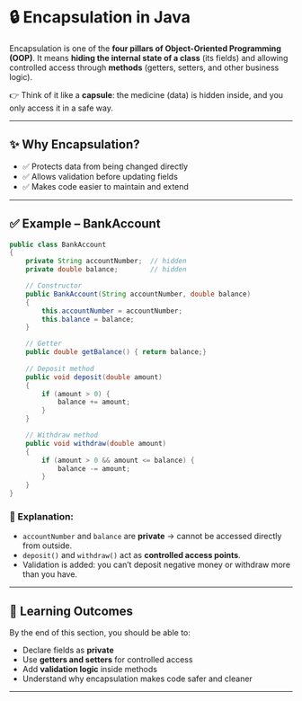 # 🔒 Encapsulation in Java

Encapsulation is one of the **four pillars of Object-Oriented Programming (OOP)**.
It means **hiding the internal state of a class** (its fields) and allowing controlled access through **methods** (getters, setters, and other business logic).

👉 Think of it like a **capsule**: the medicine (data) is hidden inside, and you only access it in a safe way.

---

## ✨ Why Encapsulation?

* ✅ Protects data from being changed directly
* ✅ Allows validation before updating fields
* ✅ Makes code easier to maintain and extend

---

## ✅ Example – BankAccount

```java
public class BankAccount 
{
    private String accountNumber;  // hidden
    private double balance;        // hidden

    // Constructor
    public BankAccount(String accountNumber, double balance) 
    {
        this.accountNumber = accountNumber;
        this.balance = balance;
    }

    // Getter
    public double getBalance() { return balance;}
    
    // Deposit method
    public void deposit(double amount) 
    {
        if (amount > 0) {
            balance += amount;
        }
    }

    // Withdraw method
    public void withdraw(double amount) 
    {
        if (amount > 0 && amount <= balance) {
            balance -= amount;
        }
    }
}
```

### 🔎 Explanation:

* `accountNumber` and `balance` are **private** → cannot be accessed directly from outside.
* `deposit()` and `withdraw()` act as **controlled access points**.
* Validation is added: you can’t deposit negative money or withdraw more than you have.

---

## 🎯 Learning Outcomes

By the end of this section, you should be able to:

* Declare fields as **private**
* Use **getters and setters** for controlled access
* Add **validation logic** inside methods
* Understand why encapsulation makes code safer and cleaner

---
